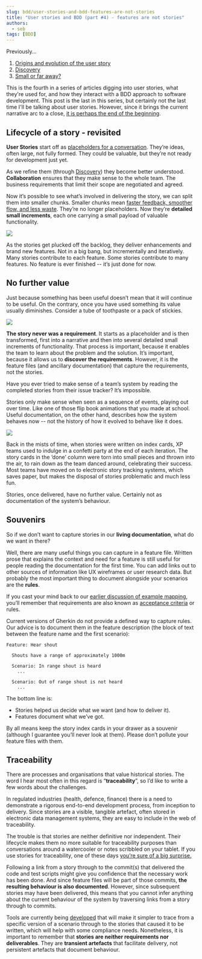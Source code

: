```yaml
---
slug: bdd/user-stories-and-bdd-features-are-not-stories
title: "User stories and BDD (part #4) - features are not stories"
authors:
  - seb
tags: [BDD]
---
```


Previously…

1. [Origins and evolution of the user story](https://cucumber.io/blog/bdd/user-stories-are-not-the-same-as-features/?utm_source=userstories4&utm_medium=blogpost&utm_campaign=User-stories-4-BP)
2. [Discovery](https://cucumber.io/blog/bdd/user-stories-and-bdd-\(part-2\)-discovery/?utm_source=userstories4&utm_medium=blogpost&utm_campaign=User-stories-4-BP)
3. [Small or far away?](https://cucumber.io/blog/bdd/user-stories-and-bdd-part-3/?utm_source=userstories4&utm_medium=blogpost&utm_campaign=User-stories-4-BP)

This is the fourth in a series of articles digging into user stories, what they're used for, and how they interact with a BDD approach to software development. This post is the last in this series, but certainly not the last time I'll be talking about user stories. However, since it brings the current narrative arc to a close, [it is perhaps the end of the beginning](https://www.youtube.com/watch?v=pdRH5wzCQQw).

<!-- truncate -->

## Lifecycle of a story - revisited

**User Stories** start off as [placeholders for a conversation](https://cucumber.io/blog/bdd/user-stories-are-not-the-same-as-features/?utm_source=userstories4&utm_medium=blogpost&utm_campaign=User-stories-4-BP). They’re ideas, often large, not fully formed. They could be valuable, but they’re not ready for development just yet. 

As we refine them (through [Discovery](https://cucumber.io/blog/bdd/user-stories-and-bdd-\(part-2\)-discovery/?utm_source=userstories4&utm_medium=blogpost&utm_campaign=User-stories-4-BP)) they become better understood. **Collaboration** ensures that they make sense to the whole team. The business requirements that limit their scope are negotiated and agreed.

Now it’s possible to see what’s involved in delivering the story, we can split them into smaller chunks. Smaller chunks mean [faster feedback, smoother flow, and less waste](https://cucumber.io/blog/bdd/user-stories-and-bdd-part-3/?utm_source=userstories4&utm_medium=blogpost&utm_campaign=User-stories-4-BP). They’re no longer placeholders. Now they’re **detailed small increments**, each one carrying a small payload of valuable functionality.

![](/img/blog/59bcd44a2f88e9742689a39081eead4ebcb92395f3f50775f3970acb35193a08.png)

As the stories get plucked off the backlog, they deliver enhancements and brand new features. Not in a big bang, but incrementally and iteratively. Many stories contribute to each feature. Some stories contribute to many features. No feature is ever finished -- it’s just done for now.

## No further value

Just because something has been useful doesn’t mean that it will continue to be useful. On the contrary, once you have used something its value usually diminishes. Consider a tube of toothpaste or a pack of stickies.

![](/img/blog/83e8a84f88d1e898ee4037be984be7e0334dafbf0514c27f3d1f37e3df016ae6.png)

**The story never was a requirement**. It starts as a placeholder and is then transformed, first into a narrative and then into several detailed small increments of functionality. That process is important, because it enables the team to learn about the problem and the solution. It’s important, because it allows us to **discover the requirements**. However, it is the feature files (and ancillary documentation) that capture the requirements, not the stories.

Have you ever tried to make sense of a team’s system by reading the completed stories from their issue tracker? It’s impossible.

Stories only make sense when seen as a sequence of events, playing out over time. Like one of those flip book animations that you made at school. Useful documentation, on the other hand, describes how the system behaves now -- not the history of how it evolved to behave like it does.

[![](/img/blog/451f30c674f84f14eecb898aa554be18d089d8b96519fa819cca4f8d76c03716.gif)](https://www.metmuseum.org/blogs/metkids/2018/animations)

Back in the mists of time, when stories were written on index cards, XP teams used to indulge in a confetti party at the end of each iteration. The story cards in the ‘done’ column were torn into small pieces and thrown into the air, to rain down as the team danced around, celebrating their success. Most teams have moved on to electronic story tracking systems, which saves paper, but makes the disposal of stories problematic and much less fun.

Stories, once delivered, have no further value. Certainly not as documentation of the system’s behaviour. 

## Souvenirs

So if we don’t want to capture stories in our **living documentation**, what do we want in there?

Well, there are many useful things you can capture in a feature file. Written prose that explains the context and need for a feature is still useful for people reading the documentation for the first time. You can add links out to other sources of information like UX wireframes or user research data. But probably the most important thing to document alongside your scenarios are the **rules**.

If you cast your mind back to our [earlier discussion of example mapping](https://cucumber.io/blog/bdd/user-stories-and-bdd-\(part-2\)-discovery/?utm_source=userstories4&utm_medium=blogpost&utm_campaign=User-stories-4-BP), you’ll remember that requirements are also known as [acceptance criteria](https://lizkeogh.com/2011/06/20/acceptance-criteria-vs-scenarios/) or rules. 

Current versions of Gherkin do not provide a defined way to capture rules. Our advice is to document them in the feature description (the block of text between the feature name and the first scenario):

```gherkin
Feature: Hear shout
  
  Shouts have a range of approximately 1000m
  
  Scenario: In range shout is heard
    ...

  Scenario: Out of range shout is not heard
    ...
```

The bottom line is:

-   Stories helped us decide what we want (and how to deliver it).
-   Features document what we’ve got. 

By all means keep the story index cards in your drawer as a souvenir (although I guarantee you’ll never look at them). Please don’t pollute your feature files with them.

## Traceability

There are processes and organisations that value historical stories. The word I hear most often in this regard is “**traceability**”, so I’d like to write a few words about the challenges. 

In regulated industries (health, defence, finance) there is a need to demonstrate a rigorous end-to-end development process, from inception to delivery. Since stories are a visible, tangible artefact, often stored in electronic data management systems, they are easy to include in the web of traceability.

The trouble is that stories are neither definitive nor independent. Their lifecycle makes them no more suitable for traceability purposes than conversations around a watercooler or notes scribbled on your tablet. If you use stories for traceability, one of these days [you’re sure of a big surprise.](https://link.springer.com/article/10.1007/s00766-018-0306-1)

Following a link from a story through to the commit(s) that delivered the code and test scripts might give you confidence that the necessary work has been done. And since feature files will be part of those commits, **the resulting behaviour is also documented**. However, since subsequent stories may have been delivered, this means that you cannot infer anything about the current behaviour of the system by traversing links from a story through to commits. 

Tools are currently being [developed](https://cucumber.io/tools/cucumber-for-jira/?utm_source=userstories4&utm_medium=blogpost&utm_campaign=User-stories-4-BP) that will make it simpler to trace from a specific version of a scenario through to the stories that caused it to be written, which will help with some compliance needs. Nonetheless, it is important to remember that **stories are neither requirements nor deliverables**. They are **transient artefacts** that facilitate delivery, not persistent artefacts that document behaviour.